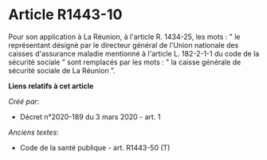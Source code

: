 # Article R1443-10

Pour son application à La Réunion, à l'article R. 1434-25, les mots : " le représentant désigné par le directeur général de
l'Union nationale des caisses d'assurance maladie mentionné à l'article L. 182-2-1-1 du code de la sécurité sociale ” sont
remplacés par les mots : " la caisse générale de sécurité sociale de La Réunion ”.

**Liens relatifs à cet article**

_Créé par_:

  - Décret n°2020-189 du 3 mars 2020 - art. 1

_Anciens textes_:

  - Code de la santé publique - art. R1443-50 (T)
